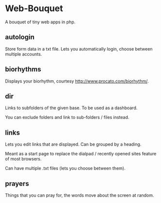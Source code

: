 Web-Bouquet
=====

A bouquet of tiny web apps in php.

autologin
----------
Store form data in a txt file. Lets you automatically login, choose between multiple accounts.

biorhythms
-----------
Displays your biorhythm, courtesy http://www.procato.com/biorhythm/.

dir
-----
Links to subfolders of the given base. To be used as a dashboard.

You can exclude folders and link to sub-folders / files instead.

links
------
Lets you edit links that are displayed. Can be grouped by a heading.

Meant as a start page to replace the dialpad / recently opened sites feature of most browsers.

Can have multiple .txt files (lets you choose between them).

prayers
-------
Things that you can pray for, the words move about the screen at random.
